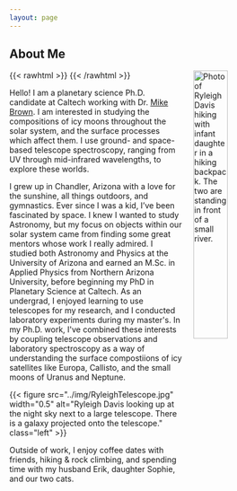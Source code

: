 ```yaml
---
layout: page
---
```


## About Me

{{< rawhtml >}}
<img src="../img/hiking.jpg" alt="Photo of Ryleigh Davis hiking with infant daughter in a hiking backpack. The two are standing in front of a small river." style="float: right; margin-left: 20px; margin-bottom: 20px; width: 35%; max-width: 350px;" />
{{< /rawhtml >}}

Hello! I am a planetary science Ph.D. candidate at Caltech working with Dr. [Mike Brown](https://mikebrown.caltech.edu/). I am interested in studying the compositions of icy moons throughout the solar system, and the surface processes which affect them. I use ground- and space-based telescope spectroscopy, ranging from UV through mid-infrared wavelengths, to explore these worlds.

I grew up in Chandler, Arizona with a love for the sunshine, all things outdoors, and gymnastics. Ever since I was a kid, I’ve been fascinated by space. I knew I wanted to study Astronomy, but my focus on objects within our solar system came from finding some great mentors whose work I really admired. I studied both Astronomy and Physics at the University of Arizona and earned an M.Sc. in Applied Physics from Northern Arizona University, before beginning my PhD in Planetary Science at Caltech. As an undergrad, I enjoyed learning to use telescopes for my research, and I conducted laboratory experiments during my master's. In my Ph.D. work, I've combined these interests by coupling telescope observations and laboratory spectroscopy as a way of understanding the surface compostiions of icy satellites like Europa, Callisto, and the small moons of Uranus and Neptune.

{{< figure src="../img/RyleighTelescope.jpg" width="0.5" alt="Ryleigh Davis looking up at the night sky next to a large telescope. There is a galaxy projected onto the telescope." class="left" >}} 

Outside of work, I enjoy coffee dates with friends, hiking & rock climbing, and spending time with my husband Erik, daughter Sophie, and our two cats.


